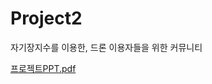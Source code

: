 # Project2 
자기장지수를 이용한, 드론 이용자들을 위한 커뮤니티

[프로젝트PPT.pdf](https://github.com/subinee1/-/files/8785030/1.pdf)

